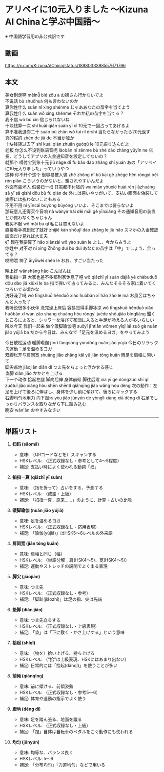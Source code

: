 # アリペイに10元入りました 〜Kizuna AI Chinaと学ぶ中国語〜
※ 中国語学習用の非公式訳です

## 動画
https://x.com/KizunaAIChina/status/1898033398557671766

## 本文

美女别走啊 měinǚ bié zǒu a お嬢さん行かないでよ  
不说话 bù shuōhuà 何も言わないのか  
算你姓什么 suàn nǐ xìng shénme じゃああなたの苗字を当てよう  
算我姓什么 suàn wǒ xìng shénme それか私の苗字を当てる？  
我不信 wǒ bú xìn 信じられないね  
十块钱算一次 shí kuài qián suàn yī cì 10元で一回占ってあげるよ  
算不准我退你二十 suàn bù zhǔn wǒ tuì nǐ èrshí 当たらなかったら20元返す  
真的假的 zhēn de jiǎ de 本当か嘘か  
十块钱转过去了 shí kuài qián zhuǎn guòqù le 10元振り込んだよ  
老板 你怎么不设到账语音呢 lǎobǎn nǐ zěnme bù shè dào zhàng yǔyīn ne 店長、どうしてアプリの入金通知音を設定してないの？  
就那个 嘀付宝到账十元 jiù nàge dī fù bǎo dào zhàng shí yuán あの「アリペイに10元入りました」っていうやつ  
这种 你不开个这个 很容易被人骗 zhè zhǒng nǐ bù kāi gè zhège hěn róngyì bèi rén piàn こういうのがないと、騙されやすいんだよ  
外面有些坏人 假装扫一扫 其实都不付钱的 wàimiàn yǒuxiē huài rén jiǎzhuāng sǎ yī sǎ qíshí dōu bù fù qián de 外には悪いやつがいて、支払い画面を偽装して実際には払わないこともある  
不用不用 nǐ yīncái bùyòng bùyòng いいよ、そこまでは要らないよ  
那玩意儿还得买个音响 nà wányìr hái děi mǎi gè yīnxiǎng その通知音用の装置とか買わなくちゃじゃん  
我买不起 wǒ mǎi bu qǐ 私には買えないよ  
直接看手机到账了就好 zhíjiē kàn shǒujī dào zhàng le jiù hǎo スマホの入金確認画面だけ見れば大丈夫  
好 现在我要算了 hǎo xiànzài wǒ yào suàn le よし、今から占うよ  
你姓中 对不对 nǐ xìng Zhōng duì bu duì あなたの苗字は「中」でしょう、合ってる？  
哎哟喂 神了 āiyōwèi shén le おお、すごい当たった  

晚上好 wǎnshàng hǎo こんばんは  
我掐指一算 大家也差不多都到家休息了吧 wǒ qiāzhǐ yī suàn dàjiā yě chàbuduō dōu dào jiā xiūxi le ba 指で弾いて占ってみるに、みんなそろそろ家に着いてくつろいでる頃かな  
洗好澡了吗 wǒ tīngshuō hěnduō xiǎo huǒbàn xǐ hǎo zǎo le ma お風呂はちゃんと入った？  
我听说很多小伙伴 洗完澡上床后 容易觉得手脚冰凉 wǒ tīngshuō hěnduō xiǎo huǒbàn xǐ wán zǎo shàng chuáng hòu róngyì juéde shǒujiǎo bīngliáng 聞くところによると、シャワーを浴びて布団に入ると手足が冷える人が多いらしい  
所以今天 我们一起来 做个暖脚瑜伽吧 suǒyǐ jīntiān wǒmen yīqǐ lái zuò gè nuǎn jiǎo yújiā ba だから今日は、みんなで「足元を温めるヨガ」をやってみよう  

今日放松运动 暖脚瑜伽 jīnrì fàngsōng yùndòng nuǎn jiǎo yújiā 今日のリラックス運動：足を温めるヨガ  
双脚张开与肩同宽 shuāng jiǎo zhāng kāi yǔ jiān tóng kuān 両足を肩幅に開いて  
脚尖点地 jiǎojiān diǎn dì つま先をちょっと浮かせる感じ  
垫脚 diàn jiǎo かかとを上げる  
下一个动作 拾起左腿 脚向后伸 身体前倾 脚往后蹬 xià yī gè dòngzuò shí qǐ zuǒtuǐ jiǎo xiàng hòu shēn shēntǐ qiánqīng jiǎo wǎng hòu dèng 次の動作：左足を上げて後ろに伸ばし、身体を少し前に傾けて、後ろにキックする  
右脚均匀地用力 向下蹬地 yòu jiǎo jūnyún de yònglì xiàng xià dèng dì 右足でしっかりバランスを取りながら下に踏み込む  
晚安 wǎn'ān おやすみなさい  

---

## 単語リスト

1. **扫码 (sǎomǎ)**  
   - 意味: （QRコードなどを）スキャンする  
   - HSKレベル: （正式収録なし・参考として4〜5程度）  
   - 補足: 支払い時によく使われる動詞「扫」

2. **掐指一算 (qiāzhǐ yī suàn)**  
   - 意味: （指を折って）占いをする、予測する  
   - HSKレベル: （成語・上級）  
   - 補足: 「掐指一算，原来……」のように、計算・占いの比喩

3. **暖脚瑜伽 (nuǎn jiǎo yújiā)**  
   - 意味: 足を温めるヨガ  
   - HSKレベル: （正式収録なし・応用表現）  
   - 補足: 「瑜伽(yújiā)」はHSK5〜6レベルの外来語

4. **肩同宽 (jiān tóng kuān)**  
   - 意味: 肩幅と同じ（幅）  
   - HSKレベル: （単語分解：肩(HSK4〜5)、宽(HSK4〜5)）  
   - 補足: 運動やストレッチの説明でよく出る表現

5. **脚尖 (jiǎojiān)**  
   - 意味: つま先  
   - HSKレベル: （正式収録なし・参考）  
   - 補足: 「脚趾(jiǎozhǐ)」は足の指、尖は先端

6. **垫脚 (diàn jiǎo)**  
   - 意味: つま先立ちする  
   - HSKレベル: （正式収録なし・上級表現）  
   - 補足: 「垫」は「下に敷く・かさ上げする」という意味

7. **拾起 (shíqǐ)**  
   - 意味: （物を）拾い上げる、持ち上げる  
   - HSKレベル: （“拾”は上級表現、HSKにはあまり出ない）  
   - 補足: 日常的には「捡起(dǎnqǐ)」を使うことが多い

8. **前倾 (qiánqīng)**  
   - 意味: 前に傾ける、前傾姿勢  
   - HSKレベル: （正式収録なし・参考5〜6）  
   - 補足: 体育や運動の指示でよく使う

9. **蹬地 (dèng dì)**  
   - 意味: 足を踏ん張る、地面を蹴る  
   - HSKレベル: （正式収録なし・上級）  
   - 補足: 「蹬」自体は自転車のペダルをこぐ動作にも使われる

10. **均匀 (jūnyún)**  
    - 意味: 均等な、バランス良く  
    - HSKレベル: 5〜6  
    - 補足: 「分布均匀」「力道均匀」などで用いる  
